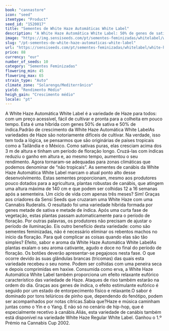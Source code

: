```yaml
---
book: "cannastore"
icon: "seed"
itemtype: "Product"
seed_id: "1520017"
title: "Sementes de White Haze Automáticas White Label"
description: "A White Haze Automática White Label: 50% de genes de sativa e 50% de índica. Preço acessível, pronta a colher em três meses e efeito relaxante de híbrida."
image: "https://img.sensiseeds.com/pt/sementes-feminizadas/whitelabel/white-haze-autoflowering-image.png"
slug: "/pt-sementes-de-white-haze-automaticas-white-label"
url: "https://sensiseeds.com/pt/sementes-feminizadas/whitelabel/white-haze-autoflowering?a_aid=cannastore"
price: 88
currency: "eur"
number_of_seeds: 10
category: "Sementes Feminizadas"
flowering_min: 45
flowering_max: 65
strain_type: "Auto"
climate_zone: "Solarengo/Mediterrânico"
yield: "Rendimento Médio"
heigh_gain: "Crescimento médio"
locale: "pt"
---
```

A White Haze Automática White Label é a variedade de Haze para todos: com um preço acessível, fácil de cultivar e pronta para a colheita em pouco tempo. Esta é uma híbrida com genes 50% de sativa e 50% de índica.Padrão de crescimento da White Haze Automática White LabelAs variedades de Haze são notoriamente difíceis de cultivar. Na verdade, isso tem toda a lógica, se pensarmos que são originárias de países tropicais como a Tailândia e o México. Como sativas puras, elas cresciam acima dos 3 m de altura e tinham um período de floração longo. Cruzá-las com índicas reduziu o ganho em altura e, ao mesmo tempo, aumentou o seu rendimento. Agora tornaram-se adequadas para zonas climáticas que podemos denominar de “não tropicais”. As sementes de canábis da White Haze Automática White Label marcam o atual ponto alto desse desenvolvimento. Estas sementes proporcionam, mesmo aos produtores pouco dotados para a agricultura, plantas robustas de canábis, que atingem uma altura máxima de 140 cm e que podem ser colhidas 12 a 16 semanas após a sementeira. Um ciclo de vida com apenas três meses? Sim! Graças aos criadores da Sensi Seeds que cruzaram uma White Haze com uma Cannabis Ruderalis. O resultado foi uma variedade híbrida formada por genes metade de sativa e metade de índica. Após uma curta fase de vegetação, estas plantas passam automaticamente para o período de floração. Por outras palavras, os produtores não precisam de ajustar o período de iluminação. Eis outro benefício desta variedade: como são sementes feminizadas, não é necessário eliminar os rebentos machos no início da floração. Para quê complicar as coisas quando elas são tão simples? Efeito, sabor e aroma da White Haze Automática White LabelAs plantas exalam o seu aroma cativante, agudo e doce no final do período de floração. Os botões deverão apresentar-se pegajosos nesta fase. O que ocorre devido às suas glândulas brancas (tricomas) das quais esta variedade recebeu o seu nome. Podem ser colhidas com uma peneira seca e depois comprimidas em haxixe. Consumida como erva, a White Haze Automática White Label também proporciona um efeito relaxante eufórico característico das variedade de Haze. Ataques de riso também estarão na ordem do dia. Graças aos genes de índica, o efeito estimulante eufórico é seguido por um estado de entorpecimento físico e relaxante.O sabor é dominado por tons telúricos de pinho que, dependendo do fenótipo, podem ser acompanhados por notas cítricas.Sabia que?Haze e música caminham juntas como o Yin e o Yang. E não só no cenário de hip-hop, que é especialmente recetivo à canábis.Aliás, esta variedade de canábis também está disponível na variedade White Haze Regular White Label. Ganhou o 1.º Prémio na Cannabis Cup 2002.

